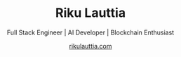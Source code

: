 <h1 align="center">Riku Lauttia</h1>

<p align="center">
  Full Stack Engineer | AI Developer | Blockchain Enthusiast
</p>

<p align="center">
  <a href="https://rikulauttia.com">rikulauttia.com</a>
</p>
